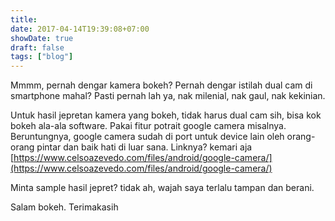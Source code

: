 ```yaml
---
title: 
date: 2017-04-14T19:39:08+07:00
showDate: true
draft: false
tags: ["blog"]
---
```

Mmmm, pernah dengar kamera bokeh? Pernah dengar istilah dual cam di smartphone mahal? Pasti pernah lah ya, nak milenial, nak gaul, nak kekinian.

Untuk hasil jepretan kamera yang bokeh, tidak harus dual cam sih, bisa kok bokeh ala-ala software. Pakai fitur potrait google camera misalnya. Beruntungnya, google camera sudah di port untuk device lain oleh orang-orang pintar dan baik hati di luar sana. Linknya? kemari aja [https://www.celsoazevedo.com/files/android/google-camera/](https://www.celsoazevedo.com/files/android/google-camera/)

Minta sample hasil jepret? tidak ah, wajah saya terlalu tampan dan berani.

Salam bokeh.
Terimakasih
